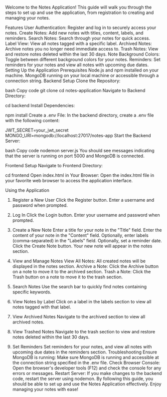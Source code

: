 Welcome to the Notes Application! This guide will walk you through the steps to set up and use the application, from registration to creating and managing your notes.

Features
User Authentication: Register and log in to securely access your notes.
Create Notes: Add new notes with titles, content, labels, and reminders.
Search Notes: Search through your notes for quick access.
Label View: View all notes tagged with a specific label.
Archived Notes: Archive notes you no longer need immediate access to.
Trash Notes: View and restore notes deleted within the last 30 days.
Note Background Colors: Toggle between different background colors for your notes.
Reminders: Set reminders for your notes and view all notes with upcoming due dates.
Setting Up the Application
Prerequisites
Node.js and npm installed on your machine.
MongoDB running on your local machine or accessible through a connection string.
Backend Setup
Clone the Repository:

bash
Copy code
git clone <repository-url>
cd notes-application
Navigate to Backend Directory:

cd backend
Install Dependencies:

npm install
Create a .env File:
In the backend directory, create a .env file with the following content:


JWT_SECRET=your_jwt_secret
MONGO_URI=mongodb://localhost:27017/notes-app
Start the Backend Server:

bash
Copy code
nodemon server.js
You should see messages indicating that the server is running on port 5000 and MongoDB is connected.

Frontend Setup
Navigate to Frontend Directory:

cd frontend
Open index.html in Your Browser:
Open the index.html file in your favorite web browser to access the application interface.

Using the Application
1. Register a New User
Click the Register button.
Enter a username and password when prompted.
2. Log In
Click the Login button.
Enter your username and password when prompted.
3. Create a New Note
Enter a title for your note in the "Title" field.
Enter the content of your note in the "Content" field.
Optionally, enter labels (comma-separated) in the "Labels" field.
Optionally, set a reminder date.
Click the Create Note button.
Your new note will appear in the notes section.

4. View and Manage Notes
View All Notes: All created notes will be displayed in the notes section.
Archive a Note: Click the Archive button on a note to move it to the archived section.
Trash a Note: Click the Trash button on a note to move it to the trash section.
5. Search Notes
Use the search bar to quickly find notes containing specific keywords.
6. View Notes by Label
Click on a label in the labels section to view all notes tagged with that label.
7. View Archived Notes
Navigate to the archived section to view all archived notes.
8. View Trashed Notes
Navigate to the trash section to view and restore notes deleted within the last 30 days.
9. Set Reminders
Set reminders for your notes, and view all notes with upcoming due dates in the reminders section.
Troubleshooting
Ensure MongoDB is running: Make sure MongoDB is running and accessible at the connection string specified in the .env file.
Check Browser Console: Open the browser's developer tools (F12) and check the console for any errors or messages.
Restart Server: If you make changes to the backend code, restart the server using nodemon.
By following this guide, you should be able to set up and use the Notes Application effectively. Enjoy managing your notes with ease!
